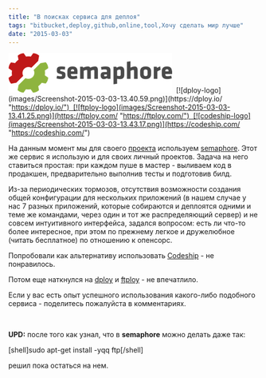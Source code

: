 ```yaml
---
title: "В поисках сервиса для деплоя"
tags: "bitbucket,deploy,github,online,tool,Хочу сделать мир лучше"
date: "2015-03-03"
---
```


[![semaphore-logo](images/logo-661a8bb0455b3c85a019aa830dd1b109.png)](https://semaphoreapp.com/ "https://semaphoreapp.com/")  [![dploy-logo](images/Screenshot-2015-03-03-13.40.59.png)](https://dploy.io/ "https://dploy.io/")  [![ftploy-logo](images/Screenshot-2015-03-03-13.41.25.png)](https://ftploy.com/ "https://ftploy.com/")  [![codeship-logo](images/Screenshot-2015-03-03-13.43.17.png)](https://codeship.com/ "https://codeship.com/")

На данным момент мы для своего [проекта](https://www.studytube.nl/ "https://www.studytube.nl/") используем [semaphore](https://semaphoreapp.com/ "https://semaphoreapp.com/"). Этот же сервис я использую и для своих личный проектов. Задача на него ставиться простая: при каждом пуше в мастер - выливаем код в продакшен, предварительно выполнив тесты и подготовив билд.

Из-за периодических тормозов, отсутствия возможности создания общей конфигурации для нескольких приложений (в нашем случае у нас 7 разных приложений, которые собираются и деплоятся одними и теме же командами, через один и тот же распределяющий сервер) и не совсем интуитивного интерфейса, задался вопросом: есть ли что-то более интересное, при этом по прежнему легкое и дружелюбное (читать бесплатное) по отношению к опенсорс.

Попробовали как альтернативу использовать [Codeship](https://codeship.com/ "https://codeship.com/") - не понравилось.

Потом еще наткнулся на [dploy](https://dploy.io/ "https://dploy.io/") и [ftploy](https://ftploy.com/ "https://ftploy.com/") - не впечатлило.

Если у вас есть опыт успешного использования какого-либо подобного сервиса - поделитесь пожалуйста в комментариях.

 

**UPD:** после того как узнал, что в **semaphore** можно делать даже так:

\[shell\]sudo apt-get install -yqq ftp\[/shell\]

решил пока остаться на нем.
